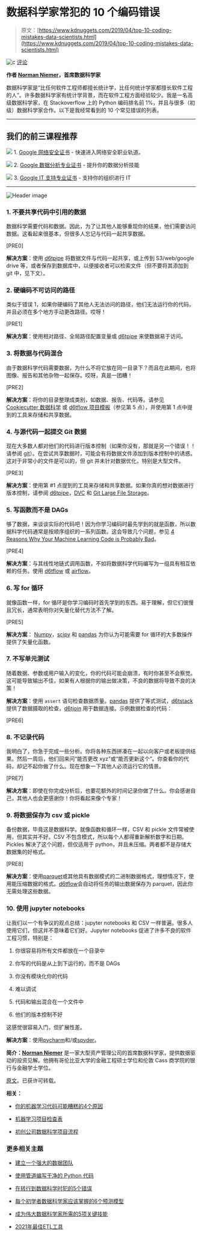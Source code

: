 # 数据科学家常犯的 10 个编码错误

> 原文：[https://www.kdnuggets.com/2019/04/top-10-coding-mistakes-data-scientists.html](https://www.kdnuggets.com/2019/04/top-10-coding-mistakes-data-scientists.html)

![c](../Images/3d9c022da2d331bb56691a9617b91b90.png) [评论](#comments)

**作者 [Norman Niemer](https://www.linkedin.com/in/normanniemer/)，首席数据科学家**

数据科学家是“比任何软件工程师都擅长统计学，比任何统计学家都擅长软件工程的人”。许多数据科学家有统计学背景，而在软件工程方面经验较少。我是一名高级数据科学家，在 Stackoverflow 上的 Python 编码排名前 1%，并且与很多（初级）数据科学家合作。以下是我经常看到的 10 个常见错误的列表。

* * *

## 我们的前三课程推荐

![](../Images/0244c01ba9267c002ef39d4907e0b8fb.png) 1\. [Google 网络安全证书](https://www.kdnuggets.com/google-cybersecurity) - 快速进入网络安全职业轨道。

![](../Images/e225c49c3c91745821c8c0368bf04711.png) 2\. [Google 数据分析专业证书](https://www.kdnuggets.com/google-data-analytics) - 提升你的数据分析技能

![](../Images/0244c01ba9267c002ef39d4907e0b8fb.png) 3\. [Google IT 支持专业证书](https://www.kdnuggets.com/google-itsupport) - 支持你的组织进行 IT

* * *

![Header image](../Images/f1f471b811e4b07b98d166e825945e20.png)

### 1\. 不要共享代码中引用的数据

数据科学需要代码和数据。因此，为了让其他人能够重现你的结果，他们需要访问数据。这看起来很基本，但很多人忘记与代码一起共享数据。

[PRE0]

**解决方案**：使用 [d6tpipe](https://github.com/d6t/d6tpipe) 将数据文件与代码一起共享，或上传到 S3/web/google drive 等，或者保存到数据库中，以便接收者可以检索文件（但不要将其添加到 git 中，见下文）。

### 2\. 硬编码不可访问的路径

类似于错误 1，如果你硬编码了其他人无法访问的路径，他们无法运行你的代码，并且必须在多个地方手动更改路径。哎呀！

[PRE1]

**解决方案**：使用相对路径、全局路径配置变量或 [d6tpipe](https://github.com/d6t/d6tpipe) 来使数据易于访问。

### 3\. 将数据与代码混合

由于数据科学代码需要数据，为什么不将它放在同一目录下？而且在此期间，也将图像、报告和其他杂物一起保存。哎呀，真是一团糟！

[PRE2]

**解决方案**：将你的目录整理成类别，如数据、报告、代码等。请参见 [Cookiecutter 数据科学](https://drivendata.github.io/cookiecutter-data-science/#directory-structure) 或 [d6tflow 项目模板](https://github.com/d6t/d6tflow-template)（参见第 5 点），并使用第 1 点中提到的工具来存储和共享数据。

### 4\. 与源代码一起提交 Git 数据

现在大多数人都对他们的代码进行版本控制（如果你没有，那就是另一个错误！！请参阅 [git](https://git-scm.com/)）。在尝试共享数据时，可能会有将数据文件添加到版本控制中的诱惑。这对于非常小的文件是可以的，但 git 并未针对数据优化，特别是大型文件。

[PRE3]

**解决方案**：使用第 #1 点提到的工具来存储和共享数据。如果你真的想对数据进行版本控制，请参阅 [d6tpipe](https://github.com/d6t/d6tpipe)，[DVC](https://dvc.org/) 和 [Git Large File Storage](https://git-lfs.github.com/)。

### 5. 写函数而不是 DAGs

够了数据，来谈谈实际的代码吧！因为你学习编码时最先学到的就是函数，所以数据科学代码通常是按顺序组织的一系列函数。这会导致几个问题，参见 [4 Reasons Why Your Machine Learning Code is Probably Bad](https://github.com/d6t/d6t-python/blob/master/blogs/reasons-why-bad-ml-code.rst)。

[PRE4]

**解决方案**：与其线性地链式调用函数，不如将数据科学代码编写为一组具有相互依赖的任务。使用 [d6tflow](https://github.com/d6t/d6tflow) 或 [airflow](https://airflow.apache.org/)。

### 6. 写 for 循环

就像函数一样，for 循环是你学习编码时首先学到的东西。易于理解，但它们很慢且冗长，通常表明你对矢量化替代方法不了解。

[PRE5]

**解决方案**： [Numpy](http://www.numpy.org/)，[scipy](https://www.scipy.org/) 和 [pandas](https://pandas.pydata.org/) 为你认为可能需要 for 循环的大多数操作提供了矢量化函数。

### 7. 不写单元测试

随着数据、参数或用户输入的变化，你的代码可能会崩溃，有时你甚至不会察觉。这可能导致输出不佳，如果有人根据你的输出做决策，不良的数据将导致不良的决策！

**解决方案**：使用 `assert` 语句检查数据质量。[pandas](https://pandas.pydata.org/pandas-docs/stable/reference/general_utility_functions.html#testing-functions) 提供了等式测试，[d6tstack](https://github.com/d6t/d6tstack) 提供了数据摄取的检查，[d6tjoin](https://github.com/d6t/d6tjoin/blob/master/examples-prejoin.ipynb) 用于数据连接。示例数据检查的代码：

[PRE6]

### 8. 不记录代码

我明白了，你急于完成一些分析。你将各种东西拼凑在一起以向客户或老板提供结果。然后一周后，他们回来问“能否更改 xyz”或“能否更新这个”。你查看你的代码，却记不起你做了什么。现在想象一下其他人必须运行它的情景。

[PRE7]

**解决方案**：即使在你完成分析后，也要花额外的时间记录你做了什么。你会感谢自己，其他人也会更感谢你！你将看起来像个专家！

### 9. 将数据保存为 csv 或 pickle

备份数据，毕竟这是数据科学。就像函数和循环一样，CSV 和 pickle 文件常被使用，但其实并不好。CSV 不包含模式，所以每个人都得重新解析数字和日期。Pickles 解决了这个问题，但仅适用于 python，并且未压缩。两者都不是存储大数据集的好格式。

[PRE8]

**解决方案**：使用[parquet](https://github.com/dask/fastparquet)或其他具有数据模式的二进制数据格式，理想情况下，使用能压缩数据的格式。[d6tflow](https://github.com/d6t/d6tflow)会自动将任务的输出数据保存为 parquet，因此你无需处理这些数据。

### 10. 使用 jupyter notebooks

让我们以一个有争议的观点总结：jupyter notebooks 和 CSV 一样普遍。很多人使用它们，但这并不意味着它们好。Jupyter notebooks 促进了许多不良的软件工程习惯，特别是：

1.  你很容易将所有文件都放在一个目录中

1.  你写的代码是从上到下运行的，而不是 DAGs

1.  你没有模块化你的代码

1.  难以调试

1.  代码和输出混合在一个文件中

1.  他们的版本控制不好

这感觉很容易入门，但扩展性差。

**解决方案**：使用[pycharm](https://www.jetbrains.com/pycharm/)和/或[spyder](https://www.spyder-ide.org/)。

**简介：[Norman Niemer](https://www.linkedin.com/in/normanniemer/)** 是一家大型资产管理公司的首席数据科学家，提供数据驱动的投资见解。他拥有哥伦比亚大学的金融工程硕士学位和伦敦 Cass 商学院的银行与金融学士学位。

[原文](https://github.com/d6t/d6t-python/blob/master/blogs/top10-mistakes-coding.md)。已获许可转载。

**相关：**

+   [你的机器学习代码可能糟糕的4个原因](/2019/02/4-reasons-machine-learning-code-probably-bad.html)

+   [机器学习项目检查表](/2018/12/machine-learning-project-checklist.html)

+   [初创公司数据科学项目流程](/2019/01/data-science-project-flow-startups.html)

### 更多相关主题

+   [建立一个强大的数据团队](https://www.kdnuggets.com/2021/12/build-solid-data-team.html)

+   [使用管道编写干净的 Python 代码](https://www.kdnuggets.com/2021/12/write-clean-python-code-pipes.html)

+   [在转行到数据科学时犯的5个错误](https://www.kdnuggets.com/2023/07/5-mistakes-made-switching-data-science-career.html)

+   [每个初学者数据科学家应该掌握的6个预测模型](https://www.kdnuggets.com/2021/12/6-predictive-models-every-beginner-data-scientist-master.html)

+   [成为伟大数据科学家所需的5项关键技能](https://www.kdnuggets.com/2021/12/5-key-skills-needed-become-great-data-scientist.html)

+   [2021年最佳ETL工具](https://www.kdnuggets.com/2021/12/mozart-best-etl-tools-2021.html)
